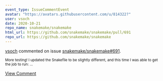 ```yaml
---
event_type: IssueCommentEvent
avatar: "https://avatars.githubusercontent.com/u/814322?"
user: vsoch
date: 2020-10-21
repo_name: snakemake/snakemake
html_url: https://github.com/snakemake/snakemake/pull/691
repo_url: https://github.com/snakemake/snakemake
---
```


<a href='https://github.com/vsoch' target='_blank'>vsoch</a> commented on issue <a href='https://github.com/snakemake/snakemake/pull/691' target='_blank'>snakemake/snakemake#691</a>.

<small>More testing! I updated the Snakefile to be slightly different, and this time I was able to get the job to run:...</small>

<a href='https://github.com/snakemake/snakemake/pull/691' target='_blank'>View Comment</a>